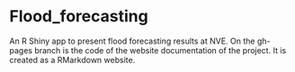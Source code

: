# Flood_forecasting
An R Shiny app to present flood forecasting results at NVE.
On the gh-pages branch is the code of the website documentation of the project.
It is created as a RMarkdown website.
